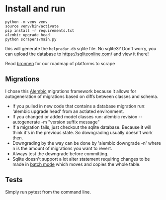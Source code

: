 # Install and run
```
python -m venv venv
source venv/bin/activate
pip install -r requirements.txt
alembic upgrade head
python scrapers/main.py
```

this will generate the `helpradar.db` sqlite file. No sqlite3? Don't worry, you can upload the database to https://sqliteonline.com/ and view it there!

Read [bronnen](bronnen.md) for our roadmap of platforms to scrape

## Migrations
I chose this [Alembic](https://alembic.sqlalchemy.org/en/latest/) migrations framework because it allows for autogeneration of migrations 
based on diffs between classes and schema.

* If you pulled in new code that contains a database migration run: 'alembic upgrade head' from an actiated environment.
* If you changed or added model classes run: alembic revision --autogenerate -m "version suffix message"
* If a migration fails, just checkout the sqlite database. Because it will think it's in the previous state. 
So downgrading usually doesn't work then.
* Downgrading by the way can be done by 'alembic downgrade -n' where n is the amount of migrations you want to revert.
* Always test the downgrade before committing.
* Sqlite doesn't support a lot alter statement requiring changes to be made in 
[batch mode](https://alembic.sqlalchemy.org/en/latest/batch.html?highlight=batch%20mode) which moves and copies the whole table.

## Tests
Simply run pytest from the command line.

